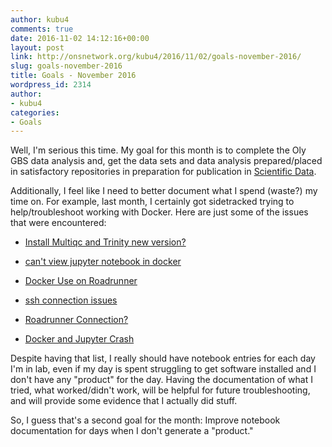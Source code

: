 ```yaml
---
author: kubu4
comments: true
date: 2016-11-02 14:12:16+00:00
layout: post
link: http://onsnetwork.org/kubu4/2016/11/02/goals-november-2016/
slug: goals-november-2016
title: Goals - November 2016
wordpress_id: 2314
author:
- kubu4
categories:
- Goals
---
```


Well, I'm serious this time. My goal for this month is to complete the Oly GBS data analysis and, get the data sets and data analysis prepared/placed in satisfactory repositories in preparation for publication in [Scientific Data](http://www.nature.com/sdata/about).

Additionally, I feel like I need to better document what I spend (waste?) my time on. For example, last month, I certainly got sidetracked trying to help/troubleshoot working with Docker. Here are just some of the issues that were encountered:




    
  * [Install Multiqc and Trinity new version? ](https://github.com/sr320/LabDocs/issues/302)

    
  * [can't view jupyter notebook in docker ](https://github.com/sr320/LabDocs/issues/297)

    
  * [Docker Use on Roadrunner ](https://github.com/sr320/LabDocs/issues/293)

    
  * [ssh connection issues ](https://github.com/sr320/LabDocs/issues/291)

    
  * [Roadrunner Connection? ](https://github.com/sr320/LabDocs/issues/315)

    
  * [Docker and Jupyter Crash ](https://github.com/sr320/LabDocs/issues/318)



Despite having that list, I really should have notebook entries for each day I'm in lab, even if my day is spent struggling to get software installed and I don't have any "product" for the day. Having the documentation of what I tried, what worked/didn't work, will be helpful for future troubleshooting, and will provide some evidence that I actually did stuff.

So, I guess that's a second goal for the month: Improve notebook documentation for days when I don't generate a "product."
